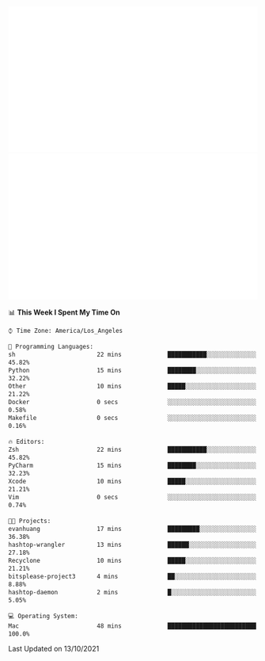 <a href="https://github.com/jstrieb/github-stats">
 
![](https://github.com/evanhuang117/github-stats/blob/master/generated/overview.svg)
![](https://github.com/evanhuang117/github-stats/blob/master/generated/languages.svg)

</a>

<!--START_SECTION:waka-->
📊 **This Week I Spent My Time On** 

```text
⌚︎ Time Zone: America/Los_Angeles

💬 Programming Languages: 
sh                       22 mins             ███████████░░░░░░░░░░░░░░   45.82% 
Python                   15 mins             ████████░░░░░░░░░░░░░░░░░   32.22% 
Other                    10 mins             █████░░░░░░░░░░░░░░░░░░░░   21.22% 
Docker                   0 secs              ░░░░░░░░░░░░░░░░░░░░░░░░░   0.58% 
Makefile                 0 secs              ░░░░░░░░░░░░░░░░░░░░░░░░░   0.16%

🔥 Editors: 
Zsh                      22 mins             ███████████░░░░░░░░░░░░░░   45.82% 
PyCharm                  15 mins             ████████░░░░░░░░░░░░░░░░░   32.23% 
Xcode                    10 mins             █████░░░░░░░░░░░░░░░░░░░░   21.21% 
Vim                      0 secs              ░░░░░░░░░░░░░░░░░░░░░░░░░   0.74%

🐱‍💻 Projects: 
evanhuang                17 mins             █████████░░░░░░░░░░░░░░░░   36.38% 
hashtop-wrangler         13 mins             ██████░░░░░░░░░░░░░░░░░░░   27.18% 
Recyclone                10 mins             █████░░░░░░░░░░░░░░░░░░░░   21.21% 
bitsplease-project3      4 mins              ██░░░░░░░░░░░░░░░░░░░░░░░   8.88% 
hashtop-daemon           2 mins              █░░░░░░░░░░░░░░░░░░░░░░░░   5.05%

💻 Operating System: 
Mac                      48 mins             █████████████████████████   100.0%

```


 Last Updated on 13/10/2021
<!--END_SECTION:waka-->
